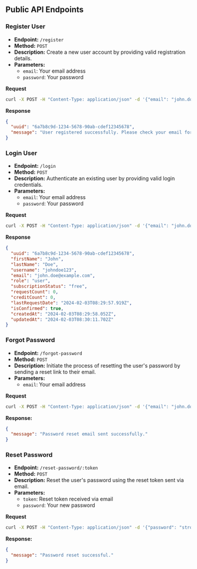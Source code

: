 ## Public API Endpoints

### Register User

- **Endpoint:** `/register`
- **Method:** `POST`
- **Description:** Create a new user account by providing valid registration details.
- **Parameters:**
  - `email`: Your email address
  - `password`: Your password

**Request**

```bash
curl -X POST -H "Content-Type: application/json" -d '{"email": "john.doe@example.com", "password": "strongPassword1"}' http://127.0.0.1:3000/register
```

**Response**

```json
{
  "uuid": "6a7b8c9d-1234-5678-90ab-cdef12345678",
  "message": "User registered successfully. Please check your email for activation."
}
```

### Login User

- **Endpoint:** `/login`
- **Method:** `POST`
- **Description:** Authenticate an existing user by providing valid login credentials.
- **Parameters:**
  - `email`: Your email address
  - `password`: Your password

**Request**

```bash
curl -X POST -H "Content-Type: application/json" -d '{"email": "john.doe@example.com", "password": "strongPassword1"}' http://127.0.0.1:3000/register
```

**Response**

```json
{
  "uuid": "6a7b8c9d-1234-5678-90ab-cdef12345678",
  "firstName": "John",
  "lastName": "Doe",
  "username": "johndoe123",
  "email": "john.doe@example.com",
  "role": "user",
  "subscriptionStatus": "free",
  "requestCount": 0,
  "creditCount": 0,
  "lastRequestDate": "2024-02-03T08:29:57.919Z",
  "isConfirmed": true,
  "createdAt": "2024-02-03T08:29:58.052Z",
  "updatedAt": "2024-02-03T08:30:11.702Z"
}
```

### Forgot Password

- **Endpoint:** `/forgot-password`
- **Method:** `POST`
- **Description:** Initiate the process of resetting the user's password by sending a reset link to their email.
- **Parameters:**
  - `email`: Your email address

**Request**

```bash
curl -X POST -H "Content-Type: application/json" -d '{"email": "john.doe@example.com"}' http://127.0.0.1:3000/forgot-password
```

**Response:**

```json
{
  "message": "Password reset email sent successfully."
}
```

### Reset Password

- **Endpoint:** `/reset-password/:token`
- **Method:** `POST`
- **Description:** Reset the user's password using the reset token sent via email.
- **Parameters:**
  - `token`: Reset token received via email
  - `password`: Your new password

**Request**

```bash
curl -X POST -H "Content-Type: application/json" -d '{"password": "strongPassword1"}' http://127.0.0.1:3000/reset-password/3c857304-3ca3-48d1-b1e7-6d5a41230106
```

**Response:**

```json
{
  "message": "Password reset successful."
}
```
